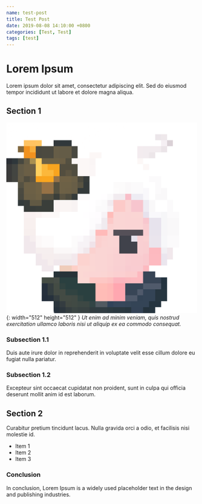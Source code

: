 ```yaml
---
name: test-post
title: Test Post
date: 2019-08-08 14:10:00 +0800
categories: [Test, Test]
tags: [test]
---
```


# Lorem Ipsum

Lorem ipsum dolor sit amet, consectetur adipiscing elit. Sed do eiusmod tempor incididunt ut labore et dolore magna aliqua.

## Section 1

![Desktop View](/assets/posts/test-post/myoharin-pfp-512x512.png){: width="512" height="512" }
_Ut enim ad minim veniam, quis nostrud exercitation ullamco laboris nisi ut aliquip ex ea commodo consequat._

### Subsection 1.1

Duis aute irure dolor in reprehenderit in voluptate velit esse cillum dolore eu fugiat nulla pariatur.

### Subsection 1.2

Excepteur sint occaecat cupidatat non proident, sunt in culpa qui officia deserunt mollit anim id est laborum.

## Section 2

Curabitur pretium tincidunt lacus. Nulla gravida orci a odio, et facilisis nisi molestie id. 

- Item 1
- Item 2
- Item 3

### Conclusion

In conclusion, Lorem Ipsum is a widely used placeholder text in the design and publishing industries.

